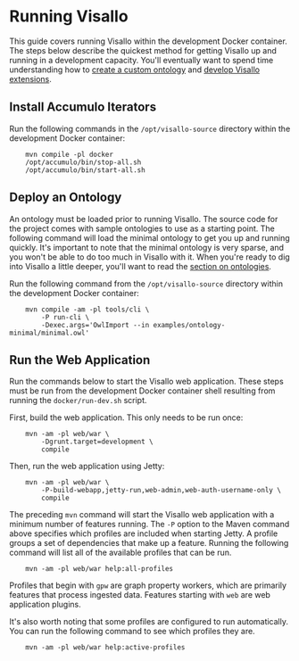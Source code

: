 # Running Visallo

This guide covers running Visallo within the development Docker container. The steps below describe the quickest method for getting Visallo up and running in a development capacity. You'll eventually want to spend time understanding how to [create a custom ontology](ontology.md) and [develop Visallo extensions](extension-points.md).

## Install Accumulo Iterators

Run the following commands in the `/opt/visallo-source` directory within the development Docker container:

        mvn compile -pl docker
        /opt/accumulo/bin/stop-all.sh
        /opt/accumulo/bin/start-all.sh

## Deploy an Ontology

An ontology must be loaded prior to running Visallo. The source code for the project comes with sample ontologies to use as a starting point. The following command will load the minimal ontology to get you up and running quickly. It's important to note that the minimal ontology is very sparse, and you won't be able to do too much in Visallo with it. When you're ready to dig into Visallo a little deeper, you'll want to read the [section on ontologies](ontology.md).

Run the following command from the `/opt/visallo-source` directory within the development Docker container:

        mvn compile -am -pl tools/cli \
            -P run-cli \
            -Dexec.args='OwlImport --in examples/ontology-minimal/minimal.owl'


## Run the Web Application

Run the commands below to start the Visallo web application. These steps must be run from the development Docker container shell resulting from running the `docker/run-dev.sh` script.

First, build the web application. This only needs to be run once:

        mvn -am -pl web/war \
            -Dgrunt.target=development \
            compile

Then, run the web application using Jetty:

        mvn -am -pl web/war \
            -P-build-webapp,jetty-run,web-admin,web-auth-username-only \
            compile

The preceding `mvn` command will start the Visallo web application with a minimum number of features running. The `-P` option to the Maven command above specifies which profiles are included when starting Jetty. A profile groups a set of dependencies that make up a feature. Running the following command will list all of the available profiles that can be run.

        mvn -am -pl web/war help:all-profiles

Profiles that begin with `gpw` are graph property workers, which are primarily features that process ingested data. Features starting with `web` are web application plugins.

It's also worth noting that some profiles are configured to run automatically. You can run the following command to see which profiles they are.

        mvn -am -pl web/war help:active-profiles
